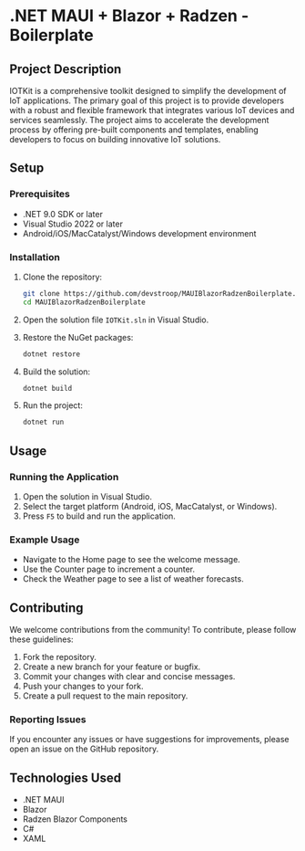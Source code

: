 # .NET MAUI + Blazor + Radzen - Boilerplate

## Project Description

IOTKit is a comprehensive toolkit designed to simplify the development of IoT applications. The primary goal of this project is to provide developers with a robust and flexible framework that integrates various IoT devices and services seamlessly. The project aims to accelerate the development process by offering pre-built components and templates, enabling developers to focus on building innovative IoT solutions.

## Setup

### Prerequisites

- .NET 9.0 SDK or later
- Visual Studio 2022 or later
- Android/iOS/MacCatalyst/Windows development environment

### Installation

1. Clone the repository:
   ```sh
   git clone https://github.com/devstroop/MAUIBlazorRadzenBoilerplate.git
   cd MAUIBlazorRadzenBoilerplate
   ```

2. Open the solution file `IOTKit.sln` in Visual Studio.

3. Restore the NuGet packages:
   ```sh
   dotnet restore
   ```

4. Build the solution:
   ```sh
   dotnet build
   ```

5. Run the project:
   ```sh
   dotnet run
   ```

## Usage

### Running the Application

1. Open the solution in Visual Studio.
2. Select the target platform (Android, iOS, MacCatalyst, or Windows).
3. Press `F5` to build and run the application.

### Example Usage

- Navigate to the Home page to see the welcome message.
- Use the Counter page to increment a counter.
- Check the Weather page to see a list of weather forecasts.

## Contributing

We welcome contributions from the community! To contribute, please follow these guidelines:

1. Fork the repository.
2. Create a new branch for your feature or bugfix.
3. Commit your changes with clear and concise messages.
4. Push your changes to your fork.
5. Create a pull request to the main repository.

### Reporting Issues

If you encounter any issues or have suggestions for improvements, please open an issue on the GitHub repository.

## Technologies Used

- .NET MAUI
- Blazor
- Radzen Blazor Components
- C#
- XAML
